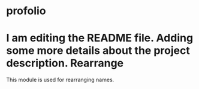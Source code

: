 # profolio
I am editing the README file. Adding some more details about the project description.
Rearrange
=========
This module is used for rearranging names.
